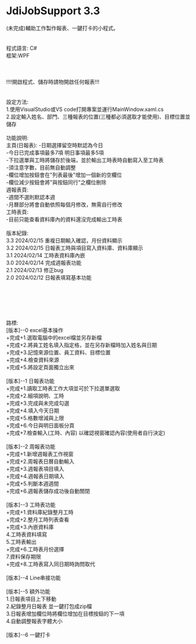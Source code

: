 # JdiJobSupport 3.3 <br>
 (未完成)輔助工作製作報表、一鍵打卡的小程式。<br><br>   
程式語言: C#<br>
框架:WPF<br>
<br>
<br>
<br>
!!!!開啟程式、儲存時請物開啟任何報表!!!<br>
<br>
<br>
設定方法:<br>
1.使用VisualStudio或VS code打開專案並運行MainWindow.xaml.cs<br>
2.設定輸入姓名、部門、三種報表的位置(三種都必須選取才能使用)、目標位置並儲存<br>
<br>
功能說明:<br>
主頁(日報表):
-日期選擇留空時默認為今日<br>
-今日已完成事項最多7項 明日事項最多5項<br>
-下拉選單與工時將儲存於後端，並於輸出工時表時自動寫入至工時表<br>
-須注意字數，目前無自動調整<br>
-欄位增加按鈕會在"列表最後"增加一個新的空欄位<br>
-欄位減少按鈕會將"與按鈕同行"之欄位刪除<br>
週報表頁:<br>
-週間不選則默認本週<br>
-月曆部分將會自動依照每個月修改，無需自行修改<br>
工時表頁:<br>
-目前只能查看資料庫內的資料還沒完成輸出工時表
<br>
<br>
版本紀錄:<br>
3.3 2024/02/15 重複日期輸入確認，月份資料顯示<br>
3.2 2024/02/15 日報表工時與項目寫入資料庫、資料庫顯示<br>
3.1 2024/02/14 工時表資料庫內嵌<br>
3.0 2024/02/14 完成週報表功能<br>
2.1 2024/02/13 修正bug<br>
2.0 2024/02/12 日報表填寫基本功能<br>
<br>
<br>
<br>
<br>
<br>
<br>
路標:<br>
[版本]--0 excel基本操作<br>
+完成+1.選取電腦中的excel檔並另存新檔  <br>
+完成+2.將員工姓名填入指定格，並在另存新檔時加入姓名與日期 <br>
+完成+3.記憶來源位置、員工資料、目標位置   
+完成+4.檢查資料來源<br>
+完成+5.將設定頁面獨立出來<br>
<br>
[版本]--1 日報表功能<br>
+完成+1.讀取工時表工作大項並可於下拉選單選取<br>
+完成+2.細項說明、工時<br>
+完成+3.完成與未完成勾選<br>
+完成+4.填入今天日期<br>
+完成+5.格數增減與上限<br>
+完成+6.今日與明日面板分頁<br>
+完成+7.檢查輸入(工時、內容) 以確認視窗確認內容(使用者自行決定)<br>
<br>
[版本]--2 周報表功能<br>
+完成+1.新增週報表工作視窗<br>
+完成+2.周報表日曆自動輸入<br>
+完成+3.週報表項目填入<br>
+完成+4.週報表日期填入<br>
+完成+5.判斷本週週間<br>
+完成+6.週報表儲存成功後自動關閉<br>
<br>
[版本]--3 工時表功能<br>
+完成+1.資料庫紀錄整月工時<br>
+完成+2.整月工時列表查看<br>
+完成+3.內嵌資料庫<br>
4.工時表資料填寫<br>
5.工時表輸出<br>
+完成+6.工時表月份選擇<br>
7.資料保存期限<br>
+完成+8.工時表寫入同日期時詢問取代<br>
<br>
[版本]--4 Line串接功能<br>
<br>
[版本]--5 額外功能<br>
1.日報表項目上下移動<br>
2.紀錄整月日報表 並一鍵打包成zip檔<br>
3.日報表增加欄位時將欄位增加在目標按鈕的下一項<br>
4.自動調整報表字體大小<br>
<br>
[版本]--6 一鍵打卡<br>
<br>
